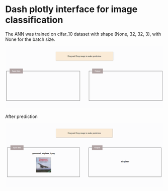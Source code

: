 # Dash plotly interface for image classification

The ANN was trained on cifar_10 dataset with shape (None, 32, 32, 3), with None for the batch size.

![Drag Racing](assets/app_images/app.png)

After prediction

![Drag Racing](assets/app_images/app_preds.png)
